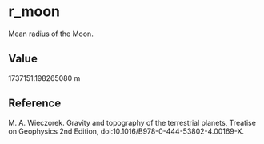 # r_moon

Mean radius of the Moon.

## Value

1737151.198265080 m

## Reference

M. A. Wieczorek. Gravity and topography of the terrestrial planets, Treatise on Geophysics 2nd Edition, doi:10.1016/B978-0-444-53802-4.00169-X.